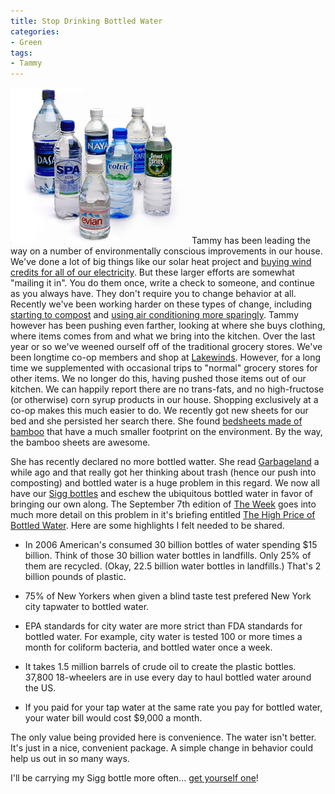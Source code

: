 ```yaml
---
title: Stop Drinking Bottled Water
categories:
- Green
tags:
- Tammy
---
```


![home_img1_water.jpg](/assets/posts/2007/home_img1_water1.jpg)Tammy has been leading the way on a number of environmentally conscious improvements in our house. We've done a lot of big things like our solar heat project and [buying wind credits for all of our electricity](/thingelstad/xcel-energy-cheating-customers). But these larger efforts are somewhat "mailing it in". You do them once, write a check to someone, and continue as you always have. They don't require you to change behavior at all. Recently we've been working harder on these types of change, including [starting to compost](/thingelstad/randys-sanitation-does-organics) and [using air conditioning more sparingly](http://twitter.com/thingles/statuses/240111492). Tammy however has been pushing even farther, looking at where she buys clothing, where items comes from and what we bring into the kitchen.
Over the last year or so we've weened ourself off of the traditional grocery stores. We've been longtime co-op members and shop at [Lakewinds](http://www.lakewinds.com/). However, for a long time we supplemented with occasional trips to "normal" grocery stores for other items. We no longer do this, having pushed those items out of our kitchen. We can happily report there are no trans-fats, and no high-fructose (or otherwise) corn syrup products in our house. Shopping exclusively at a co-op makes this much easier to do. We recently got new sheets for our bed and she persisted her search there. She found [bedsheets made of bamboo](http://www.treehugger.com/files/2005/11/bamboo_fiber_sh.php) that have a much smaller footprint on the environment. By the way, the bamboo sheets are awesome.

She has recently declared no more bottled watter. She read [Garbageland](http://www.amazon.com/Garbage-Land-Secret-Trail-Trash/dp/0316738263) a while ago and that really got her thinking about trash (hence our push into composting) and bottled water is a huge problem in this regard. We now all have our [Sigg bottles](http://www.sigg.ch/) and eschew the ubiquitous bottled water in favor of bringing our own along. The September 7th edition of [The Week](http://www.theweekmagazine.com/) goes into much more detail on this problem in it's briefing entitled [The High Price of Bottled Water](http://www.theweekmagazine.com/news/articles/news.aspx?ArticleID=2256). Here are some highlights I felt needed to be shared.



  * In 2006 American's consumed 30 billion bottles of water spending $15 billion. Think of those 30 billion water bottles in landfills. Only 25% of them are recycled. (Okay, 22.5 billion water bottles in landfills.) That's 2 billion pounds of plastic.


  * 75% of New Yorkers when given a blind taste test prefered New York city tapwater to bottled water.


  * EPA standards for city water are more strict than FDA standards for bottled water. For example, city water is tested 100 or more times a month for coliform bacteria, and bottled water once a week.


  * It takes 1.5 million barrels of crude oil to create the plastic bottles. 37,800 18-wheelers are in use every day to haul bottled water around the US.


  * If you paid for your tap water at the same rate you pay for bottled water, your water bill would cost $9,000 a month.

The only value being provided here is convenience. The water isn't better. It's just in a nice, convenient package. A simple change in behavior could help us out in so many ways.

I'll be carrying my Sigg bottle more often... [get yourself one](http://www.mysigg.com/index.asp?PageAction=VIEWCATS&Category=52)!
